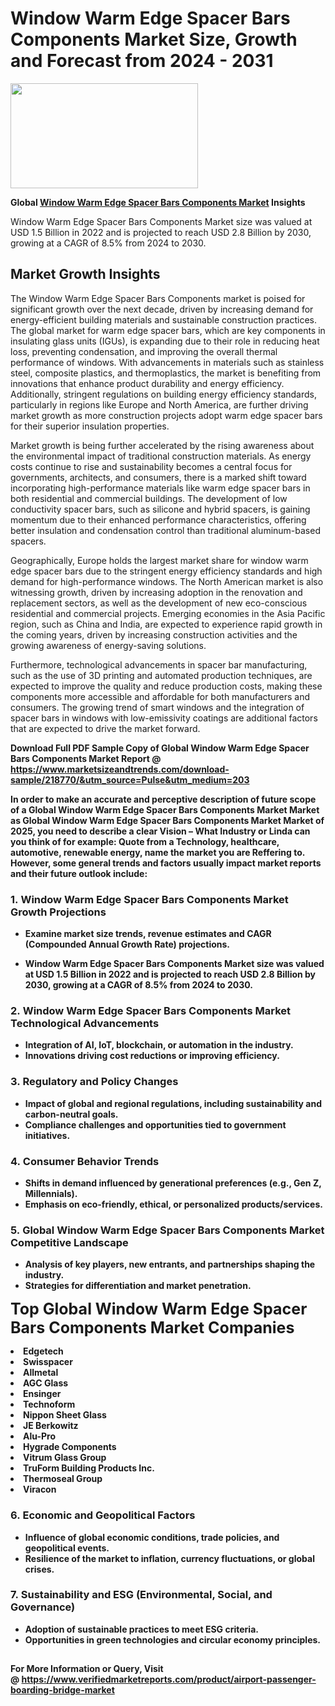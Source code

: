 <H1>Window Warm Edge Spacer Bars Components Market Size, Growth and Forecast from 2024 - 2031</H1><img class="aligncenter size-medium wp-image-584254" src="https://thirdeyenews.in/wp-content/uploads/2024/09/Global-Market-Research-300x168.jpeg" alt="" width="300" height="168" /><p><strong>Global&nbsp;<a href="https://www.marketsizeandtrends.com/download-sample/218770/&amp;utm_source=Pulse&amp;utm_medium=203">Window Warm Edge Spacer Bars Components Market</a> Insights</strong></p><p>Window Warm Edge Spacer Bars Components Market size was valued at USD 1.5 Billion in 2022 and is projected to reach USD 2.8 Billion by 2030, growing at a CAGR of 8.5% from 2024 to 2030.</p><p><h2>Market Growth Insights</h2> <p>The Window Warm Edge Spacer Bars Components market is poised for significant growth over the next decade, driven by increasing demand for energy-efficient building materials and sustainable construction practices. The global market for warm edge spacer bars, which are key components in insulating glass units (IGUs), is expanding due to their role in reducing heat loss, preventing condensation, and improving the overall thermal performance of windows. With advancements in materials such as stainless steel, composite plastics, and thermoplastics, the market is benefiting from innovations that enhance product durability and energy efficiency. Additionally, stringent regulations on building energy efficiency standards, particularly in regions like Europe and North America, are further driving market growth as more construction projects adopt warm edge spacer bars for their superior insulation properties.</p> <p><strong></strong></p> <p>Market growth is being further accelerated by the rising awareness about the environmental impact of traditional construction materials. As energy costs continue to rise and sustainability becomes a central focus for governments, architects, and consumers, there is a marked shift toward incorporating high-performance materials like warm edge spacer bars in both residential and commercial buildings. The development of low conductivity spacer bars, such as silicone and hybrid spacers, is gaining momentum due to their enhanced performance characteristics, offering better insulation and condensation control than traditional aluminum-based spacers.</p> <p>Geographically, Europe holds the largest market share for window warm edge spacer bars due to the stringent energy efficiency standards and high demand for high-performance windows. The North American market is also witnessing growth, driven by increasing adoption in the renovation and replacement sectors, as well as the development of new eco-conscious residential and commercial projects. Emerging economies in the Asia Pacific region, such as China and India, are expected to experience rapid growth in the coming years, driven by increasing construction activities and the growing awareness of energy-saving solutions.</p> <p>Furthermore, technological advancements in spacer bar manufacturing, such as the use of 3D printing and automated production techniques, are expected to improve the quality and reduce production costs, making these components more accessible and affordable for both manufacturers and consumers. The growing trend of smart windows and the integration of spacer bars in windows with low-emissivity coatings are additional factors that are expected to drive the market forward.</p> <p><strong></p><p><span class=""><strong>Download Full PDF Sample Copy of Global Window Warm Edge Spacer Bars Components Market Report</strong> @ <a href="https://www.marketsizeandtrends.com/download-sample/218770/&amp;utm_source=Pulse&amp;utm_medium=203" target="_blank">https://www.marketsizeandtrends.com/download-sample/218770/&amp;utm_source=Pulse&amp;utm_medium=203</a></span></p><p>In order to make an accurate and perceptive description of future scope of a Global&nbsp;Window Warm Edge Spacer Bars Components Market Market as Global&nbsp;Window Warm Edge Spacer Bars Components Market Market of 2025, you need to describe a clear Vision &ndash; What Industry or Linda can you think of for example: Quote from a Technology, healthcare, automotive, renewable energy, name the market you are Reffering to. However, some general trends and factors usually impact market reports and their future outlook include:</p><h3>1.&nbsp;<strong>Window Warm Edge Spacer Bars Components Market Growth Projections</strong></h3><ul><li>Examine market size trends, revenue estimates and CAGR (Compounded Annual Growth Rate) projections.</li><li><p>Window Warm Edge Spacer Bars Components Market size was valued at USD 1.5 Billion in 2022 and is projected to reach USD 2.8 Billion by 2030, growing at a CAGR of 8.5% from 2024 to 2030.</p></li></ul><h3>2.&nbsp;<strong>Window Warm Edge Spacer Bars Components Market Technological Advancements</strong></h3><ul><li>Integration of AI, IoT, blockchain, or automation in the industry.</li><li>Innovations driving cost reductions or improving efficiency.</li></ul><h3>3.&nbsp;<strong>Regulatory and Policy Changes</strong></h3><ul><li>Impact of global and regional regulations, including sustainability and carbon-neutral goals.</li><li>Compliance challenges and opportunities tied to government initiatives.</li></ul><h3>4.&nbsp;<strong>Consumer Behavior Trends</strong></h3><ul><li>Shifts in demand influenced by generational preferences (e.g., Gen Z, Millennials).</li><li>Emphasis on eco-friendly, ethical, or personalized products/services.</li></ul><h3>5.&nbsp;<strong>Global Window Warm Edge Spacer Bars Components Market Competitive Landscape</strong></h3><ul><li>Analysis of key players, new entrants, and partnerships shaping the industry.</li><li>Strategies for differentiation and market penetration.</li></ul><p data-pm-slice="1 1 []"><span style="color: inherit; font-family: inherit; font-size: 25px;">Top Global Window Warm Edge Spacer Bars Components Market Companies</span></p><div class="" data-test-id=""><p><li>Edgetech</li><li> Swisspacer</li><li> Allmetal</li><li> AGC Glass</li><li> Ensinger</li><li> Technoform</li><li> Nippon Sheet Glass</li><li> JE Berkowitz</li><li> Alu-Pro</li><li> Hygrade Components</li><li> Vitrum Glass Group</li><li> TruForm Building Products Inc.</li><li> Thermoseal Group</li><li> Viracon</li></p></div><h3>6.&nbsp;<strong>Economic and Geopolitical Factors</strong></h3><ul><li>Influence of global economic conditions, trade policies, and geopolitical events.</li><li>Resilience of the market to inflation, currency fluctuations, or global crises.</li></ul><h3>7.&nbsp;<strong>Sustainability and ESG (Environmental, Social, and Governance)</strong></h3><ul><li>Adoption of sustainable practices to meet ESG criteria.</li><li>Opportunities in green technologies and circular economy principles.</li></ul><h2><strong style="font-size: 14px;">For More Information or Query, Visit @&nbsp;</strong><a style="background-color: #ffffff; font-size: 14px;" href="https://www.marketsizeandtrends.com/report/window-warm-edge-spacer-bars-components-market/" target="_blank">https://www.verifiedmarketreports.com/product/airport-passenger-boarding-bridge-market</a></h2>
